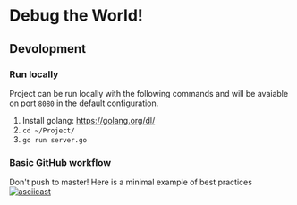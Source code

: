 # Debug the World!

## Devolopment

### Run locally

Project can be run locally with the following commands and will be avaiable on port `8080` in the default configuration.

1. Install golang: https://golang.org/dl/
2. `cd ~/Project/`
3. `go run server.go`

### Basic GitHub workflow

Don't push to master!
Here is a minimal example of best practices
[![asciicast](https://asciinema.org/a/iLBfRLGvsEtAYDuUnrnLVxAwn.svg)](https://asciinema.org/a/iLBfRLGvsEtAYDuUnrnLVxAwn)
